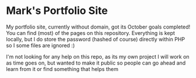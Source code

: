 # Mark's Portfolio Site

My portfolio site, currently without domain, got its October goals completed! You can find (most) of the pages on this repository. Everything is kept locally, but I do store the password (hashed of course) directly within PHP so I some files are ignored :)

I'm not looking for any help on this repo, as its my own project I will work on as time goes on, but wanted to make it public so people can go ahead and learn from it or find something that helps them
